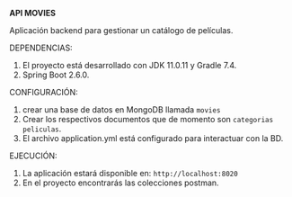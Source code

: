 **API MOVIES**

Aplicación backend para gestionar un catálogo de películas.

DEPENDENCIAS: 
1. El proyecto está desarrollado con JDK 11.0.11 y Gradle 7.4.
2. Spring Boot 2.6.0.


CONFIGURACIÓN:
1. crear una base de datos en MongoDB llamada `movies` 
2. Crear los respectivos documentos que de momento son `categorias` `peliculas`.
3. El archivo application.yml está configurado para interactuar con la BD.

EJECUCIÓN:
1. La aplicación estará disponible en: `http://localhost:8020`
2. En el proyecto encontrarás las colecciones postman.
